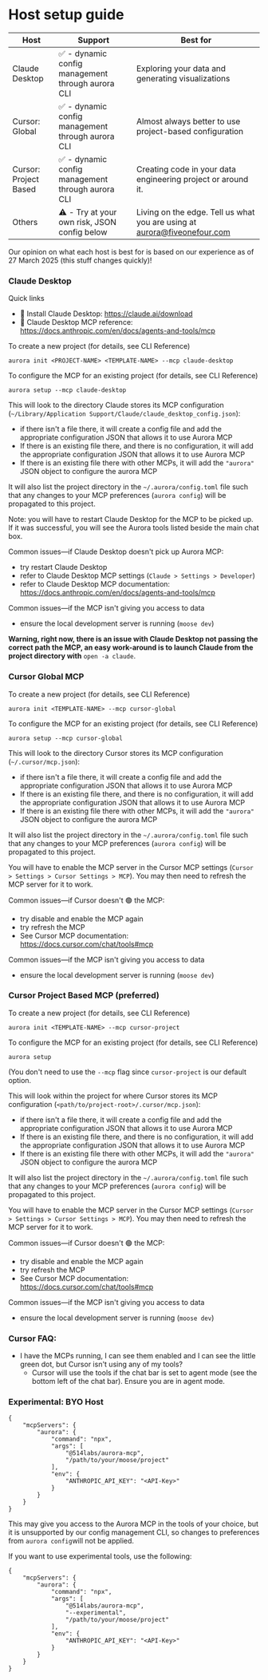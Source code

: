 # Host setup guide

| Host | Support | Best for |
| --- | --- | --- |
| Claude Desktop | ✅ - dynamic config management through aurora CLI | Exploring your data and generating visualizations |
| Cursor: Global | ✅ - dynamic config management through aurora CLI | Almost always better to use project-based configuration |
| Cursor: Project Based | ✅ - dynamic config management through aurora CLI | Creating code in your data engineering project or around it. |
| Others | ⚠️ - Try at your own risk, JSON config below | Living on the edge. Tell us what you are using at aurora@fiveonefour.com |

Our opinion on what each host is best for is based on our experience as of 27 March 2025 (this stuff changes quickly)!

### Claude Desktop

Quick links

- 🔗 Install Claude Desktop: https://claude.ai/download
- 🔗 Claude Desktop MCP reference: https://docs.anthropic.com/en/docs/agents-and-tools/mcp

To create a new project (for details, see CLI Reference)

```
aurora init <PROJECT-NAME> <TEMPLATE-NAME> --mcp claude-desktop
```

To configure the MCP for an existing project (for details, see CLI Reference)

```
aurora setup --mcp claude-desktop
```

This will look to the directory Claude stores its MCP configuration (`~/Library/Application Support/Claude/claude_desktop_config.json`):

- if there isn't a file there, it will create a config file and add the appropriate configuration JSON that allows it to use Aurora MCP
- If there is an existing file there, and there is no configuration, it will add the appropriate configuration JSON that allows it to use Aurora MCP
- If there is an existing file there with other MCPs, it will add the `"aurora"` JSON object to configure the aurora MCP

It will also list the project directory in the `~/.aurora/config.toml` file such that any changes to your MCP preferences (`aurora config`) will be propagated to this project.

Note: you will have to restart Claude Desktop for the MCP to be picked up. If it was successful, you will see the Aurora tools listed beside the main chat box.

Common issues—if Claude Desktop doesn't pick up Aurora MCP:

- try restart Claude Desktop
- refer to Claude Desktop MCP settings (`Claude > Settings > Developer`)
- refer to Claude Desktop MCP documentation: https://docs.anthropic.com/en/docs/agents-and-tools/mcp

Common issues—if the MCP isn't giving you access to data

- ensure the local development server is running (`moose dev`)

**Warning, right now, there is an issue with Claude Desktop not passing the correct path the MCP, an easy work-around is to launch Claude from the project directory with** `open -a claude`.

### Cursor Global MCP

To create a new project (for details, see CLI Reference)

```
aurora init <TEMPLATE-NAME> --mcp cursor-global
```

To configure the MCP for an existing project (for details, see CLI Reference)

```
aurora setup --mcp cursor-global
```

This will look to the directory Cursor stores its MCP configuration (`~/.cursor/mcp.json`):

- if there isn't a file there, it will create a config file and add the appropriate configuration JSON that allows it to use Aurora MCP
- If there is an existing file there, and there is no configuration, it will add the appropriate configuration JSON that allows it to use Aurora MCP
- If there is an existing file there with other MCPs, it will add the `"aurora"` JSON object to configure the aurora MCP

It will also list the project directory in the `~/.aurora/config.toml` file such that any changes to your MCP preferences (`aurora config`) will be propagated to this project.

You will have to enable the MCP server in the Cursor MCP settings (`Cursor > Settings > Cursor Settings > MCP`). You may then need to refresh the MCP server for it to work.

Common issues—if Cursor doesn't 🟢 the MCP:

- try disable and enable the MCP again
- try refresh the MCP
- See Cursor MCP documentation: https://docs.cursor.com/chat/tools#mcp

Common issues—if the MCP isn't giving you access to data

- ensure the local development server is running (`moose dev`)

### Cursor Project Based MCP (preferred)

To create a new project (for details, see CLI Reference)

```
aurora init <TEMPLATE-NAME> --mcp cursor-project
```

To configure the MCP for an existing project (for details, see CLI Reference)

```
aurora setup
```

(You don't need to use the `--mcp` flag since `cursor-project` is our default option.

This will look within the project for where Cursor stores its MCP configuration (`<path/to/project-root>/.cursor/mcp.json`):

- if there isn't a file there, it will create a config file and add the appropriate configuration JSON that allows it to use Aurora MCP
- If there is an existing file there, and there is no configuration, it will add the appropriate configuration JSON that allows it to use Aurora MCP
- If there is an existing file there with other MCPs, it will add the `"aurora"` JSON object to configure the aurora MCP

It will also list the project directory in the `~/.aurora/config.toml` file such that any changes to your MCP preferences (`aurora config`) will be propagated to this project.

You will have to enable the MCP server in the Cursor MCP settings (`Cursor > Settings > Cursor Settings > MCP`). You may then need to refresh the MCP server for it to work.

Common issues—if Cursor doesn't 🟢 the MCP:

- try disable and enable the MCP again
- try refresh the MCP
- See Cursor MCP documentation: https://docs.cursor.com/chat/tools#mcp

Common issues—if the MCP isn't giving you access to data

- ensure the local development server is running (`moose dev`)

### Cursor FAQ:

- I have the MCPs running, I can see them enabled and I can see the little green dot, but Cursor isn't using any of my tools?
    - Cursor will use the tools if the chat bar is set to agent mode (see the bottom left of the chat bar). Ensure you are in agent mode.

### Experimental: BYO Host

```
{
    "mcpServers": {
        "aurora": {
            "command": "npx",
            "args": [
                "@514labs/aurora-mcp",
                "/path/to/your/moose/project"
            ],
            "env": {
                "ANTHROPIC_API_KEY": "<API-Key>"
            }
        }
    }
}
```

This may give you access to the Aurora MCP in the tools of your choice, but it is unsupported by our config management CLI, so changes to preferences from `aurora config`will not be applied.

If you want to use experimental tools, use the following:

```
{
    "mcpServers": {
        "aurora": {
            "command": "npx",
            "args": [
                "@514labs/aurora-mcp",
                "--experimental",
                "/path/to/your/moose/project"
            ],
            "env": {
                "ANTHROPIC_API_KEY": "<API-Key>"
            }
        }
    }
}
```